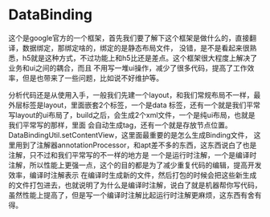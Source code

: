 # DataBinding

这个是google官方的一个框架，首先我们要了解下这个框架是做什么的，直接翻译，数据绑定，那绑定啥的，绑定的是静态布局文件，
没错，是不是看起来很熟悉，h5就是这种方式，不过功能上和h5比还是差点。这个框架很大程度上解决了业务和ui之间的耦合，而且
不用写一堆ui操作，减少了很多代码，提高了工作效率，但是也带来了一些问题，比如说不好维护等。

分析代码还是从使用入手，一般我们先建一个layout，和我们常规布局不一样，最外层标签是layout，里面嵌套2个标签，一个是data
标签，还有一个就是我们平常写layout的ui布局了，build之后，会生成2个xml文件，一个是纯ui布局，也就是我们平常写的那样，里面
会自动生成tag，还有一个就是存放节点位置。DataBindingUtil.setContentView，这里面最重要的是怎么生成Binding文件，
这里用到了注解器annotationProcessor，和apt差不多的东西，这东西说白了也是注解，只不过和我们平常写的不一样的地方是
一个是运行时注解，一个是编译时注解，所以性能上更强一点，这个的目的都是为了减少重复代码的编辑，提高开发效率，编译时注解表示
在编译时生成新的文件，然后打包的时候会把这些新生成的文件打包进去，也就说明了为什么是编译时注解，说白了就是机器帮你写代码，
虽然性能上提高了，但是写一个编译时注解比起运行时注解更麻烦，这东西有舍有得。